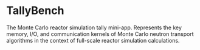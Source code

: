 TallyBench
==========

The Monte Carlo reactor simulation tally mini-app. Represents the key memory, I/O, and communication kernels of Monte Carlo neutron transport algorithms in the context of full-scale reactor simulation calculations.
